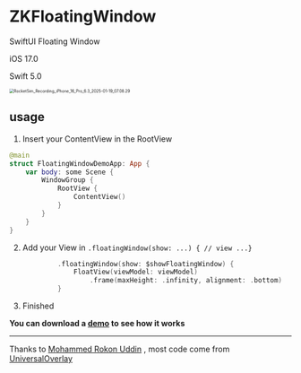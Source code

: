 # ZKFloatingWindow

SwiftUI Floating Window

iOS 17.0

Swift 5.0



<img src="https://p.ipic.vip/j5pgjj.gif" alt="RocketSim_Recording_iPhone_16_Pro_6.3_2025-01-19_07.08.29" style="zoom:50%;" />

## usage

1. Insert your  ContentView in the RootView

```swift
@main
struct FloatingWindowDemoApp: App {
    var body: some Scene {
        WindowGroup {
            RootView { 
                ContentView()
            }
        }
    }
}
```

2. Add your View in `.floatingWindow(show: ...) { // view ...}` 

```swift
            .floatingWindow(show: $showFloatingWindow) {
                FloatView(viewModel: viewModel)
                    .frame(maxHeight: .infinity, alignment: .bottom)
            }

```

3. Finished



**You can download a [demo](https://github.com/LeiZiKang/FloatingWindowDemo) to see how it works**



---

Thanks to [Mohammed Rokon Uddin](https://github.com/rokon-uddin) , most code come from [UniversalOverlay](https://github.com/rokon-uddin/UniversalOverlay)